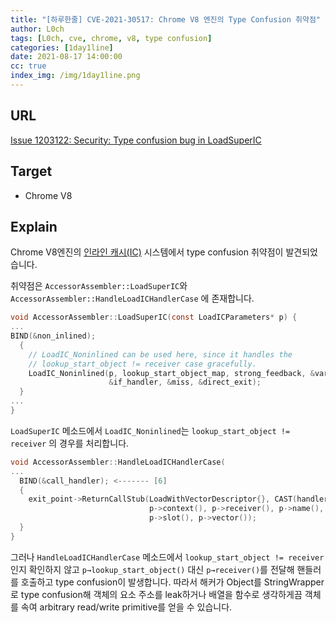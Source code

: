 ```yaml
---
title: "[하루한줄] CVE-2021-30517: Chrome V8 엔진의 Type Confusion 취약점"
author: L0ch
tags: [L0ch, cve, chrome, v8, type confusion]
categories: [1day1line]
date: 2021-08-17 14:00:00
cc: true
index_img: /img/1day1line.png
---
```


## URL

[Issue 1203122: Security: Type confusion bug in LoadSuperIC](https://bugs.chromium.org/p/chromium/issues/detail?id=1203122)

## Target

- Chrome V8

## Explain

Chrome V8엔진의 [인라인 캐시(IC)](https://mathiasbynens.be/notes/shapes-ics) 시스템에서 type confusion 취약점이 발견되었습니다.

취약점은 `AccessorAssembler::LoadSuperIC`와 `AccessorAssembler::HandleLoadICHandlerCase` 에 존재합니다.

```c
void AccessorAssembler::LoadSuperIC(const LoadICParameters* p) {
...
BIND(&non_inlined);
  {
    // LoadIC_Noninlined can be used here, since it handles the
    // lookup_start_object != receiver case gracefully.
    LoadIC_Noninlined(p, lookup_start_object_map, strong_feedback, &var_handler,
                      &if_handler, &miss, &direct_exit);
  }
...
}
```

`LoadSuperIC` 메소드에서 `LoadIC_Noninlined`는 `lookup_start_object != receiver` 의 경우를 처리합니다.

```c
void AccessorAssembler::HandleLoadICHandlerCase(
...
  BIND(&call_handler); <------- [6]
  {
    exit_point->ReturnCallStub(LoadWithVectorDescriptor{}, CAST(handler),
                               p->context(), p->receiver(), p->name(),
                               p->slot(), p->vector());
  }
}
```

그러나 `HandleLoadICHandlerCase` 메소드에서 `lookup_start_object != receiver`인지 확인하지 않고 `p→lookup_start_object()` 대신 `p→receiver()`를 전달해 핸들러를 호출하고 type confusion이 발생합니다. 따라서 해커가 Object를 StringWrapper로 type confusion해 객체의 요소 주소를 leak하거나 배열을 함수로 생각하게끔 객체를 속여 arbitrary read/write primitive를 얻을 수 있습니다.